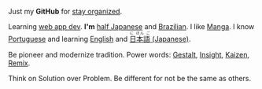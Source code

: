 Just my **GitHub** for
[stay organized](http://www.youtube.com/watch?v=s8yT8Eh_efE). 

Learning [web app dev](http://www.sitepoint.com/long-live-web-app/). 
**I'm** [half Japanese](http://en.wikipedia.org/wiki/H%C4%81fu) and [Brazilian](http://en.wikipedia.org/wiki/Japanese_Brazilian). I like [Manga](https//www.youtube.com/watch?v=sF1zusDQo88). I know [Portuguese](https://en.wikipedia.org/wiki/Portuguese_language) and learning [English](http://en.wikipedia.org/wiki/English_language) and [<ruby>日本語<rt>に ほん ご</ruby> (Japanese)](http://en.wikipedia.org/wiki/Japanese_language).


 

Be pioneer and modernize tradition. Power words: [Gestalt](http://www.youtube.com/watch?v=LlzuJqZ797U), [Insight](http://www.youtube.com/watch?v=LlzuJqZ797U), [Kaizen](http://www.youtube.com/watch?v=jRdTFis4-3Q), [Remix](http://everythingisaremix.info/watch-the-series/). 

Think on Solution over Problem. Be different for not be the same as others.





